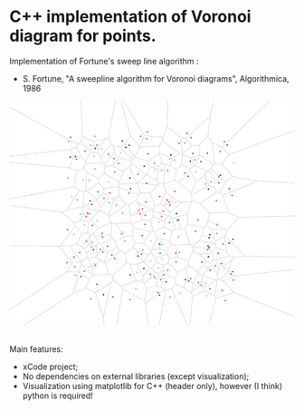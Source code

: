 # C++ implementation of Voronoi diagram for points.

Implementation of Fortune's sweep line algorithm :
* S. Fortune, "A sweepline algorithm for Voronoi diagrams", Algorithmica, 1986

![Image of Voronoi diagram](./Images/voronoi-1.png) <br/><br/>

Main features:
* xCode project;
* No dependencies on external libraries (except visualization);
* Visualization using matplotlib for C++ (header only), however (I think) python is required!




